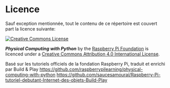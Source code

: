 # Licence

Sauf exception mentionnée, tout le contenu de ce répertoire est couvert part la licence suivante:

[![Creative Commons License](http://i.creativecommons.org/l/by-sa/4.0/88x31.png)](http://creativecommons.org/licenses/by-sa/4.0/)

***Physical Computing with Python*** by the [Raspberry Pi Foundation](http://www.raspberrypi.org) is licenced under a [Creative Commons Attribution 4.0 International License](http://creativecommons.org/licenses/by-sa/4.0/).

Basé sur les tutoriels officiels de la fondation Raspberry Pi, traduit et enrichi par Build & Play 
https://github.com/raspberrypilearning/physical-computing-with-python
https://github.com/saucesamourai/Raspberry-Pi-tutoriel-debutant-Internet-des-objets-Build-Play
